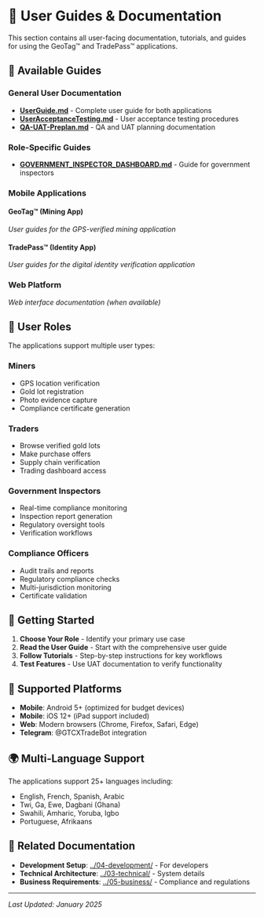 # 👥 User Guides & Documentation

This section contains all user-facing documentation, tutorials, and guides for using the GeoTag™ and TradePass™ applications.

## 📖 Available Guides

### **General User Documentation**
- **[UserGuide.md](./UserGuide.md)** - Complete user guide for both applications
- **[UserAcceptanceTesting.md](./UserAcceptanceTesting.md)** - User acceptance testing procedures
- **[QA-UAT-Preplan.md](./QA-UAT-Preplan.md)** - QA and UAT planning documentation

### **Role-Specific Guides**
- **[GOVERNMENT_INSPECTOR_DASHBOARD.md](./GOVERNMENT_INSPECTOR_DASHBOARD.md)** - Guide for government inspectors

### **Mobile Applications** 
#### GeoTag™ (Mining App)
*User guides for the GPS-verified mining application*

#### TradePass™ (Identity App)  
*User guides for the digital identity verification application*

### **Web Platform**
*Web interface documentation (when available)*

## 🎯 User Roles

The applications support multiple user types:

### **Miners**
- GPS location verification
- Gold lot registration  
- Photo evidence capture
- Compliance certificate generation

### **Traders**
- Browse verified gold lots
- Make purchase offers
- Supply chain verification
- Trading dashboard access

### **Government Inspectors**
- Real-time compliance monitoring
- Inspection report generation
- Regulatory oversight tools
- Verification workflows

### **Compliance Officers**
- Audit trails and reports
- Regulatory compliance checks
- Multi-jurisdiction monitoring
- Certificate validation

## 🚀 Getting Started

1. **Choose Your Role** - Identify your primary use case
2. **Read the User Guide** - Start with the comprehensive user guide
3. **Follow Tutorials** - Step-by-step instructions for key workflows
4. **Test Features** - Use UAT documentation to verify functionality

## 📱 Supported Platforms

- **Mobile**: Android 5+ (optimized for budget devices)
- **Mobile**: iOS 12+ (iPad support included)
- **Web**: Modern browsers (Chrome, Firefox, Safari, Edge)
- **Telegram**: @GTCXTradeBot integration

## 🌍 Multi-Language Support

The applications support 25+ languages including:
- English, French, Spanish, Arabic
- Twi, Ga, Ewe, Dagbani (Ghana)
- Swahili, Amharic, Yoruba, Igbo
- Portuguese, Afrikaans

## 🔗 Related Documentation

- **Development Setup**: [../04-development/](../04-development/) - For developers
- **Technical Architecture**: [../03-technical/](../03-technical/) - System details
- **Business Requirements**: [../05-business/](../05-business/) - Compliance and regulations

---

*Last Updated: January 2025*